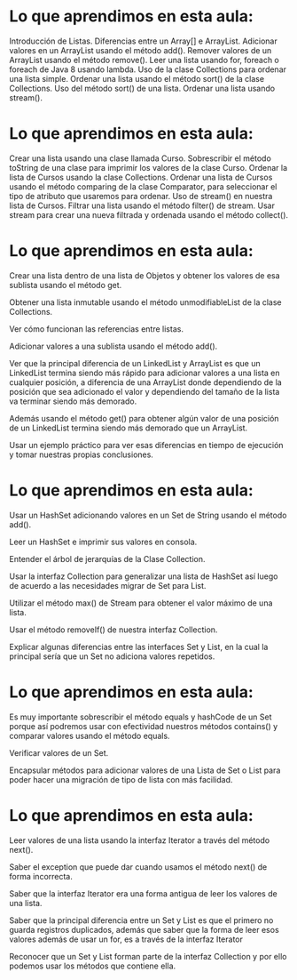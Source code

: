 # Lo que aprendimos en esta aula:

Introducción de Listas.
Diferencias entre un Array[] e ArrayList.
Adicionar valores en un ArrayList usando el método add().
Remover valores de un ArrayList usando el método remove().
Leer una lista usando for, foreach o foreach de Java 8 usando lambda.
Uso de la clase Collections para ordenar una lista simple.
Ordenar una lista usando el método sort() de la clase Collections.
Uso del método sort() de una lista.
Ordenar una lista usando stream().

# Lo que aprendimos en esta aula:
Crear una lista usando una clase llamada Curso.
Sobrescribir el método toString de una clase para imprimir los valores de la clase Curso.
Ordenar la lista de Cursos usando la clase Collections.
Ordenar una lista de Cursos usando el método comparing de la clase Comparator, para seleccionar el tipo de atributo que usaremos para ordenar.
Uso de stream() en nuestra lista de Cursos.
Filtrar una lista usando el método filter() de stream.
Usar stream para crear una nueva filtrada y ordenada usando el método collect().


# Lo que aprendimos en esta aula:

Crear una lista dentro de una lista de Objetos y obtener los valores de esa sublista usando el método get.

Obtener una lista inmutable usando el método unmodifiableList de la clase Collections.

Ver cómo funcionan las referencias entre listas.

Adicionar valores a una sublista usando el método add().

Ver que la principal diferencia de un LinkedList y ArrayList es que un LinkedList termina siendo más rápido para adicionar valores a una lista en cualquier posición, a diferencia de una ArrayList donde dependiendo de la posición que sea adicionado el valor y dependiendo del tamaño de la lista va terminar siendo más demorado.

Además usando el método get() para obtener algún valor de una posición de un LinkedList termina siendo más demorado que un ArrayList.

Usar un ejemplo práctico para ver esas diferencias en tiempo de ejecución y tomar nuestras propias conclusiones.



# Lo que aprendimos en esta aula:

Usar un HashSet adicionando valores en un Set de String usando el método add().

Leer un HashSet e imprimir sus valores en consola.

Entender el árbol de jerarquías de la Clase Collection.

Usar la interfaz Collection para generalizar una lista de HashSet así luego de acuerdo a las necesidades migrar de Set para List.

Utilizar el método max() de Stream para obtener el valor máximo de una lista.

Usar el método removeIf() de nuestra interfaz Collection.

Explicar algunas diferencias entre las interfaces Set y List, en la cual la principal sería que un Set no adiciona valores repetidos.

# Lo que aprendimos en esta aula:

Es muy importante sobrescribir el método equals y hashCode de un Set porque así podremos usar con efectividad nuestros métodos contains() y comparar valores usando el método equals.

Verificar valores de un Set.

Encapsular métodos para adicionar valores de una Lista de Set o List para poder hacer una migración de tipo de lista con más facilidad.



# Lo que aprendimos en esta aula:

Leer valores de una lista usando la interfaz Iterator a través del método next().

Saber el exception que puede dar cuando usamos el método next() de forma incorrecta.

Saber que la interfaz Iterator era una forma antigua de leer los valores de una lista.

Saber que la principal diferencia entre un Set y List es que el primero no guarda registros duplicados, además que saber que la forma de leer esos valores además de usar un for, es a través de la interfaz Iterator

Reconocer que un Set y List forman parte de la interfaz Collection y por ello podemos usar los métodos que contiene ella.
